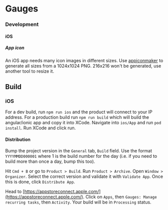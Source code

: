 # Gauges


### Development

#### iOS

##### App icon
An iOS app needs many icon images in different sizes. Use [appiconmaker](https://appiconmaker.co) to generate all sizes from a 1024x1024 PNG. 216x216 won't be generated, use another tool to resize it.

## Build

### iOS

For a dev build, run `npm run ios` and the product will connect to your IP address. For a production build run `npm run build` which will build the angular/ionic app and copy it into XCode. Navigate into `ios/App` and run `pod install`. Run XCode and click run.

#### Distribution

Bump the project version in the `General` tab, `Build` field. Use the format `YYYYMMDD000001` where 1 is the build number for the day (i.e. if you need to build more than once a day, bump this too).

Hit `Cmd + B` or go to `Product > Build`. Run `Product > Archive`. Open `Window > Organizer`. Select the correct version and validate it with `Validate App`. Once this is done, click `Distribute App`.

Head to [https://appstoreconnect.apple.com/](https://appstoreconnect.apple.com/). Click on `Apps`, then `Gauges: Manage recurring tasks`, then `Activity`. Your build will be in `Processing` status.
